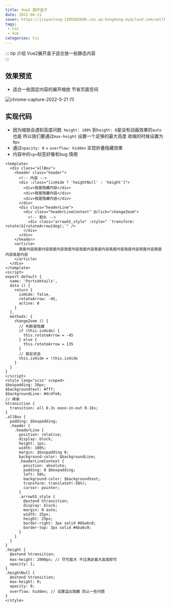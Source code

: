 ```yaml
---
title: Vue2 展开盒子
date: 2022-06-21
cover: https://jinyanlong-1305883696.cos.ap-hongkong.myqcloud.com/wallhaven-y8pr1d.jpg
tags:
 - Css
 - Vue
categories: Css
---
```


::: tip 介绍
Vue2展开盒子适合放一些静态内容<br>
:::

<!-- more -->

## 效果预览

* 适合一些固定内容的展开缩放 节省页面空间

![chrome-capture-2022-5-21 (1)](https://jinyanlong-1305883696.cos.ap-hongkong.myqcloud.com/chrome-capture-2022-5-21%20(1).gif)

## 实现代码

* 因为缩放会遇到高度问题` height: 100%` 到`height: 0`是没有动画效果的`auto`也是 所以我们要通过`max-height` 设置一个足够的最大高度 收缩的时候设置为`0px`
* 通过`opacity: 0` + `overflow: hidden` 实现折叠隐藏效果
* 内容中的`<p>`标签好像有bug 慎用

```vue
<template>
  <div class="allBox">
    <header class="header">
      <!-- 内容 -->
      <div :class="[isHide ? 'heightNull' : 'height']">
        <div>我是隐藏内容</div>
        <div>我是隐藏内容</div>
        <div>我是隐藏内容</div>
      </div>
      <div class="headerLine">
        <div class="headerLineContext" @click="changeZoom">
          <!-- 箭头 -->
          <div class="arrowSS_style" :style=" `transform: rotate(${rotateArrow}deg);`" />
        </div>
      </div>
    </header>
    <article>
      我是内容我是内容我是内容我是内容我是内容我是内容我是内容我是内容我是内容我是内容我是内容
    </article>
  </div>
</template>
<script>
export default {
  name: 'Partsdetails',
  data () {
    return {
      isHide: false,
      rotateArrow: -45,
      active: 0
    }
  },
  methods: {
    changeZoom () {
      // 判断是隐藏
      if (this.isHide) {
        this.rotateArrow = -45
      } else {
        this.rotateArrow = 135
      }
      // 取反状态
      this.isHide = !this.isHide
    }
  }
}
</script>
<style lang="scss" scoped>
$boxpadding: 20px;
$backgroundtext: #fff;
$backgroundLine: #dcdfe6;
// 继承
%transition {
  transition: all 0.3s ease-in-out 0.16s;
}
.allBox {
  padding: $boxpadding;
  .header {
    .headerLine {
      position: relative;
      display: block;
      height: 1px;
      width: 100%;
      margin: $boxpadding 0;
      background-color: $backgroundLine;
      .headerLineContext {
        position: absolute;
        padding: 0 $boxpadding;
        left: 50%;
        background-color: $backgroundtext;
        transform: translateY(-50%);
        cursor: pointer;
      }
      .arrowSS_style {
        @extend %transition;
        display: block;
        margin: 0 auto;
        width: 25px;
        height: 25px;
        border-right: 3px solid #6ba6c0;
        border-top: 3px solid #6ba6c0;
      }
    }
  }
}
.height {
  @extend %transition;
  max-height: 2000px; // 尽可能大 不过满足最大高度即可
  opacity: 1;
}
.heightNull {
  @extend %transition;
  max-height: 0;
  opacity: 0;
  overflow: hidden; // 设置溢出隐藏 防止一些问题
}
</style>
```

